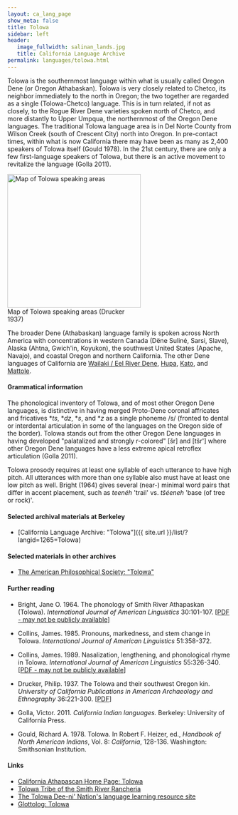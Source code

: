 ```yaml
---
layout: ca_lang_page
show_meta: false
title: Tolowa
sidebar: left
header:
   image_fullwidth: salinan_lands.jpg
   title: California Language Archive
permalink: languages/tolowa.html
---
```


Tolowa is the southernmost language within what is usually called Oregon Dene (or Oregon Athabaskan). Tolowa is very closely related to Chetco, its neighbor immediately to the north in Oregon; the two together are regarded as a single (Tolowa-Chetco) language. This is in turn related, if not as closely, to the Rogue River Dene varieties spoken north of Chetco, and more distantly to Upper Umpqua, the northernmost of the Oregon Dene languages. The traditional Tolowa language area is in Del Norte County from Wilson Creek (south of Crescent City) north into Oregon. In pre-contact times, within what is now California there may have been as many as 2,400 speakers of Tolowa itself (Gould 1978). In the 21st century, there are only a few first-language speakers of Tolowa, but there is an active movement to revitalize the language (Golla 2011).

<div class="image fit right" style="width: 300px;">
<a href="https://berkeley.app.box.com/v/tolowa-language-map"><img alt="Map of Tolowa speaking areas" src="{{ site.urlimg }}tolowa-language-map-small.jpg" width="300px"/></a>
<div class="caption">
Map of Tolowa speaking areas (Drucker 1937)
</div>
</div>

The broader Dene (Athabaskan) language family is spoken across North America with concentrations in western Canada (Dëne Suliné, Sarsi, Slave), Alaska (Ahtna, Gwich'in, Koyukon), the southwest United States (Apache, Navajo), and coastal Oregon and northern California. The other Dene languages of California are [Wailaki / Eel River Dene](eel-river-athabaskan.html), [Hupa](hupa.html), [Kato](kato.html), and [Mattole](mattole.html).

#### Grammatical information

The phonological inventory of Tolowa, and of most other Oregon Dene languages, is distinctive  in having merged Proto-Dene coronal affricates and fricatives **ts*, **dz*, **s*, and **z* as a single phoneme /s/ (fronted to dental or interdental articulation in some of the languages on the Oregon side of the border). Tolowa stands out from the other Oregon Dene languages in having developed "palatalized and strongly r-colored" [šr] and [tšr'] where other Oregon Dene languages have a less extreme apical retroflex articulation (Golla 2011).

Tolowa prosody requires at least one syllable of each utterance to have high pitch. All utterances with more than one syllable also must have at least one low pitch as well. Bright (1964) gives several (near-) minimal word pairs that differ in accent placement, such as *teenéh* 'trail' vs. *tšéeneh* 'base (of tree or rock)'.

#### Selected archival materials at Berkeley

* [California Language Archive: "Tolowa"]({{ site.url }}/list/?langid=1265=Tolowa)

#### Selected materials in other archives

* [The American Philosophical Society: "Tolowa"](https://indigenousguide.amphilsoc.org/search?f%5B0%5D=guide_language_content_title%3ATolowa)

#### Further reading

* Bright, Jane O. 1964. The phonology of Smith River Athapaskan (Tolowa). *International Journal of American Linguistics* 30:101-107. [[PDF - may not be publicly available](https://www.journals.uchicago.edu/doi/10.1086/464764)]
* Collins, James. 1985. Pronouns, markedness, and stem change in Tolowa. *International Journal of American Linguistics* 51:358-372.
* Collins, James. 1989. Nasalization, lengthening, and phonological rhyme in Tolowa. *International Journal of American Linguistics* 55:326-340. [[PDF - may not be publicly available](https://www.jstor.org/stable/pdf/1265073.pdf)]
* Drucker, Philip. 1937. The Tolowa and their southwest Oregon kin. *University of California Publications in American Archaeology and Ethnography* 36:221-300. [[PDF]( http://digitalassets.lib.berkeley.edu/anthpubs/ucb/text/ucp036-005.pdf)]

* Golla, Victor. 2011. *California Indian languages.* Berkeley: University of California Press.

* Gould, Richard A. 1978. Tolowa. In Robert F. Heizer, ed., *Handbook of North American Indians*, Vol. 8: *California*, 128-136. Washington: Smithsonian Institution.

#### Links

* [California Athapascan Home Page: Tolowa](https://www.turtlenodes.com/calath/index.html)
* [Tolowa Tribe of the Smith River Rancheria](http://www.tolowa-nsn.gov/)
* [The Tolowa Dee-ni' Nation's language learning resource site](http://www.weeyadvn.com/)
* [Glottolog: Tolowa](https://glottolog.org/resource/languoid/id/tolo1259)

